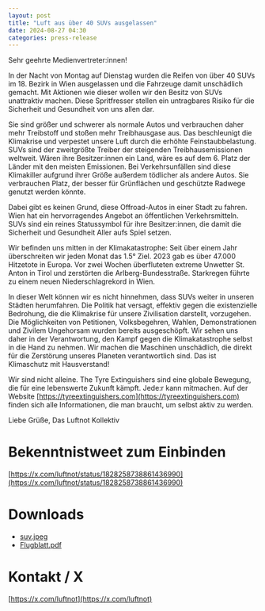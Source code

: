 ```yaml
---
layout: post
title: "Luft aus über 40 SUVs ausgelassen"
date: 2024-08-27 04:30
categories: press-release
---
```

Sehr geehrte Medienvertreter:innen!

In der Nacht von Montag auf Dienstag wurden die Reifen von über 40 SUVs im 18. Bezirk in Wien ausgelassen und die Fahrzeuge damit unschädlich gemacht. Mit Aktionen wie dieser wollen wir den Besitz von SUVs unattraktiv machen. Diese Spritfresser stellen ein untragbares Risiko für die Sicherheit und Gesundheit von uns allen dar.

Sie sind größer und schwerer als normale Autos und verbrauchen daher mehr Treibstoff und stoßen mehr Treibhausgase aus. Das beschleunigt die Klimakrise und verpestet unsere Luft durch die erhöhte Feinstaubbelastung. SUVs sind der zweitgrößte Treiber der steigenden Treibhausemissionen weltweit. Wären ihre Besitzer:innen ein Land, wäre es auf dem 6. Platz der Länder mit den meisten Emissionen. Bei Verkehrsunfällen sind diese Klimakiller aufgrund ihrer Größe außerdem tödlicher als andere Autos. Sie verbrauchen Platz, der besser für Grünflächen und geschützte Radwege genutzt werden könnte.

Dabei gibt es keinen Grund, diese Offroad-Autos in einer Stadt zu fahren. Wien hat ein hervorragendes Angebot an öffentlichen Verkehrsmitteln. SUVs sind ein reines Statussymbol für ihre Besitzer:innen, die damit die Sicherheit und Gesundheit Aller aufs Spiel setzen.

Wir befinden uns mitten in der Klimakatastrophe: Seit über einem Jahr überschreiten wir jeden Monat das 1.5° Ziel. 2023 gab es über 47.000 Hitzetote in Europa. Vor zwei Wochen überfluteten extreme Unwetter St. Anton in Tirol und zerstörten die Arlberg-Bundesstraße. Starkregen führte zu einem neuen Niederschlagrekord in Wien.

In dieser Welt können wir es nicht hinnehmen, dass SUVs weiter in unseren Städten herumfahren. Die Politik hat versagt, effektiv gegen die existenzielle Bedrohung, die die Klimakrise für unsere Zivilisation darstellt, vorzugehen. Die Möglichkeiten von Petitionen, Volksbegehren, Wahlen, Demonstrationen und Zivilem Ungehorsam wurden bereits ausgeschöpft. Wir sehen uns daher in der Verantwortung, den Kampf gegen die Klimakatastrophe selbst in die Hand zu nehmen. Wir machen die Maschinen unschädlich, die direkt für die Zerstörung unseres Planeten verantwortlich sind. Das ist Klimaschutz mit Hausverstand!

Wir sind nicht alleine. The Tyre Extinguishers sind eine globale Bewegung, die für eine lebenswerte Zukunft kämpft. Jede:r kann mitmachen. Auf der Website [https://tyreextinguishers.com](https://tyreextinguishers.com) finden sich alle Informationen, die man braucht, um selbst aktiv zu werden.


Liebe Grüße,
Das Luftnot Kollektiv

# Bekenntnistweet zum Einbinden
[https://x.com/luftnot/status/1828258738861436990](https://x.com/luftnot/status/1828258738861436990)

# Downloads
 - [suv.jpeg](/assets/images/2024-08-27/suv.jpeg)
 - [Flugblatt.pdf](/assets/docs/Flugblatt.pdf)

# Kontakt / X
[https://x.com/luftnot](https://x.com/luftnot)